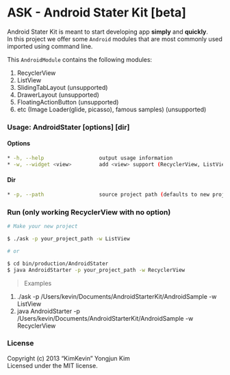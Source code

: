 ASK - Android Stater Kit [beta]
=====

Android Stater Kit is meant to start developing app **simply** and **quickly**.  
In this project we offer some `Android` modules that are most commonly used imported using command line.

This `AndroidModule` contains the following modules:

1. RecyclerView
2. ListView
3. SlidingTabLayout (unsupported)
4. DrawerLayout (unsupported)
5. FloatingActionButton (unsupported)
6. etc (Image Loader(glide, picasso), famous samples) (unsupported)

### Usage: AndroidStater [options] [dir]

#### Options

```bash
* -h, --help                  output usage information
* -w, --widget <view>         add <view> support (RecyclerView, ListView) (defaults to RecyclerView)
```

#### Dir

```bash
* -p, --path                  source project path (defaults to new project)
```

### Run (only working RecyclerView with no option)

```bash
# Make your new project

$ ./ask -p your_project_path -w ListView 

# or

$ cd bin/production/AndroidStater
$ java AndroidStarter -p your_project_path -w RecyclerView
```

> Examples  
1. ./ask -p /Users/kevin/Documents/AndroidStarterKit/AndroidSample -w ListView 
2. java AndroidStarter -p /Users/kevin/Documents/AndroidStarterKit/AndroidSample -w RecyclerView

### License

Copyright (c) 2013 “KimKevin” Yongjun Kim  
Licensed under the MIT license.
